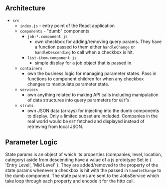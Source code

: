 ## Architecture

- `src`
  - `index.js` - entry point of the React application
  - `components` - "dumb" components
    - `job-*.component.js`
      - own checkbox for adding/removing query params. They have a function passed to them either `handleChange` or `handleDescending` to call when a checkbox is hit.
    - `list-item.component.js`
      - simple display for a job object that is passed in.
  - `containers`
    - own the business logic for managing parameter states. Pass in functions to component children for when any checkbox changes to manipulate parameter state.
  - `services`
    - own anything related to making API calls including manipulation of data structures into query parameters for `GET`'s
  - `struts`
    - own JSON data (arrays) for injecting into the dumb components to display. Only a limited subset are included. Companies in the real world would be `GET` fetched and displayed instead of retrieving from local JSON.

## Parameter Logic
  State params is an object of which its properties (companies, level, location, category) aside from descending have a value of a js prototype Set ie { 'Entry Level', 'Mid Level' }. They are added/removed to the property of the state params whenever a checkbox is hit with the passed in `handleChange` to the dumb component. The state params are sent to the JobsService which take loop through each property and encode it for the http call.
